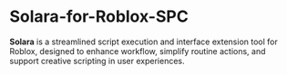 # Solara-for-Roblox-SPC
**Solara** is a streamlined script execution and interface extension tool for Roblox, designed to enhance workflow, simplify routine actions, and support creative scripting in user experiences.
